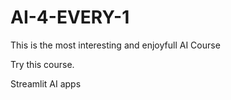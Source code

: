 # AI-4-EVERY-1

This is the most interesting and enjoyfull AI Course

Try this course.

Streamlit AI apps



